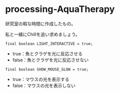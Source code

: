 # processing-AquaTherapy
研究室の暇な時間に作成したもの。

私と一緒にChillを追い求めましょう。

```
final boolean LIGHT_INTERACTIVE = true;
```
- true：魚とクラゲを光に反応させる
- false：魚とクラゲを光に反応させない

```
final boolean SHOW_MOUSE_GLOW = true;
```
- true：マウスの光を表示する
- false：マウスの光を表示しない

